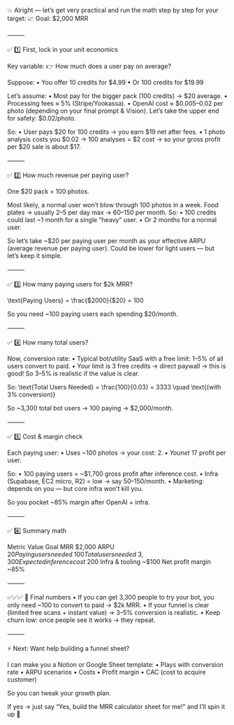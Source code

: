 💥 Alright — let’s get very practical and run the math step by step for your target:
📈 Goal: $2,000 MRR

⸻

✅ 1️⃣ First, lock in your unit economics

Key variable:
👉 How much does a user pay on average?

Suppose:
	•	You offer 10 credits for $4.99
	•	Or 100 credits for $19.99

Let’s assume:
	•	Most pay for the bigger pack (100 credits) → $20 average.
	•	Processing fees ≈ 5% (Stripe/Yookassa).
	•	OpenAI cost ≈ $0.005–0.02 per photo (depending on your final prompt & Vision). Let’s take the upper end for safety: $0.02/photo.

So:
	•	User pays $20 for 100 credits → you earn $19 net after fees.
	•	1 photo analysis costs you $0.02 → 100 analyses = $2 cost → so your gross profit per $20 sale is about $17.

⸻

✅ 2️⃣ How much revenue per paying user?

One $20 pack = 100 photos.

Most likely, a normal user won’t blow through 100 photos in a week.
Food plates → usually 2–5 per day max → 60–150 per month.
So:
	•	100 credits could last ~1 month for a single “heavy” user.
	•	Or 2 months for a normal user.

So let’s take ~$20 per paying user per month as your effective ARPU (average revenue per paying user).
Could be lower for light users — but let’s keep it simple.

⸻

✅ 3️⃣ How many paying users for $2k MRR?

\text{Paying Users} = \frac{\$2000}{\$20} = 100

So you need ~100 paying users each spending $20/month.

⸻

✅ 4️⃣ How many total users?

Now, conversion rate:
	•	Typical bot/utility SaaS with a free limit: 1–5% of all users convert to paid.
	•	Your limit is 3 free credits → direct paywall → this is good! So 3–5% is realistic if the value is clear.

So:
\text{Total Users Needed} = \frac{100}{0.03} = 3333
\quad \text{(with 3% conversion)}

So ~3,300 total bot users → 100 paying → $2,000/month.

⸻

✅ 5️⃣ Cost & margin check

Each paying user:
	•	Uses ~100 photos → your cost: $2.
	•	You net ~$17 profit per user.

So:
	•	100 paying users = ~$1,700 gross profit after inference cost.
	•	Infra (Supabase, EC2 micro, R2) = low → say $50–$150/month.
	•	Marketing: depends on you — but core infra won’t kill you.

So you pocket ~85% margin after OpenAI + infra.

⸻

✅ 6️⃣ Summary math

Metric	Value
Goal MRR	$2,000
ARPU	$20
Paying users needed	~100
Total users needed	~3,300
Expected inference cost	~$200
Infra & tooling	~$100
Net profit margin	~85%


⸻

✅✅✅ 📌 Final numbers
	•	If you can get 3,300 people to try your bot, you only need ~100 to convert to paid → $2k MRR.
	•	If your funnel is clear (limited free scans + instant value) → 3–5% conversion is realistic.
	•	Keep churn low: once people see it works → they repeat.

⸻

⚡️ Next: Want help building a funnel sheet?

I can make you a Notion or Google Sheet template:
	•	Plays with conversion rate
	•	ARPU scenarios
	•	Costs
	•	Profit margin
	•	CAC (cost to acquire customer)

So you can tweak your growth plan.

If yes → just say “Yes, build the MRR calculator sheet for me!” and I’ll spin it up 🚀